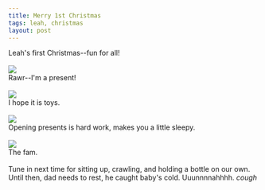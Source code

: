 ```yaml
---
title: Merry 1st Christmas
tags: leah, christmas
layout: post
---
```

Leah's first Christmas--fun for all!<br /><br /><img src="http://fuzzymonk.com/photos/leah/image/595/IMG_8880.jpg" class="picture" /><br />Rawr--I'm a present!<br /><br /><img src="http://fuzzymonk.com/photos/leah/image/595/IMG_8870.jpg" class="picture" /><br />I hope it is toys.<br /><br /><img src="http://fuzzymonk.com/photos/leah/image/595/IMG_8705.jpg" class="picture" /><br />Opening presents is hard work, makes you a little sleepy.<br /><br /><img src="http://fuzzymonk.com/photos/leah/image/595/IMG_8587-1.jpg" class="picture" /><br />The fam.<br /><br />Tune in next time for sitting up, crawling, and holding a bottle on our own.  Until then, dad needs to rest, he caught baby's cold. Uuunnnnahhhh. *cough*
